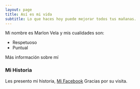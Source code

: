 ```yaml
---
layout: page
title: Así es mi vida
subtitle: Lo que haces hoy puede mejorar todos tus mañanas.
---
```

Mi nombre es Marlon Vela y mis cualidades son:

- Respetuoso
- Puntual

Más información sobre mí

### Mi Historia

Les presento mi historia, [Mi Facebook](https://www.facebook.com/profile.php?id=100006407447753) 
Gracias por su visita.
